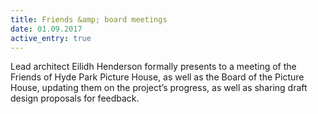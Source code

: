 ```yaml
---
title: Friends &amp; board meetings
date: 01.09.2017
active_entry: true
---
```

Lead architect Eilidh Henderson formally presents to a meeting of the Friends of Hyde Park Picture House, as well as the Board of the Picture House, updating them on the project’s progress, as well as sharing draft design proposals for feedback.